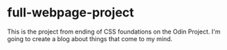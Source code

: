 # full-webpage-project
This is the project from ending of CSS foundations on the Odin Project. I'm going to create a blog about things that come to my mind.
